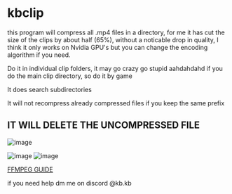 # kbclip

this program will compress all .mp4 files in a directory, for me it has cut the size of the clips by about half (65%), without a noticable drop in quality, I think it only works on Nvidia GPU's but you can change the encoding algorithm if you need.

Do it in individual clip folders, it may go crazy go stupid aahdahdahd if you do the main clip directory, so do it by game

It does search subdirectories

It will not recompress already compressed files if you keep the same prefix

## IT WILL DELETE THE UNCOMPRESSED FILE

![image](https://github.com/kbdevs/kbclip/assets/86767129/2df5a201-05c6-44c9-83b3-b0506edc16f9)


![image](https://github.com/kbdevs/kbclip/assets/86767129/b1b9a24b-3971-4bd4-a719-8301a6fa6da7)
![image](https://github.com/kbdevs/kbclip/assets/86767129/80832384-391f-4e3a-8b80-35b1a1a2db58)




[FFMPEG GUIDE](https://phoenixnap.com/kb/ffmpeg-windows)


if you need help dm me on discord @kb.kb
